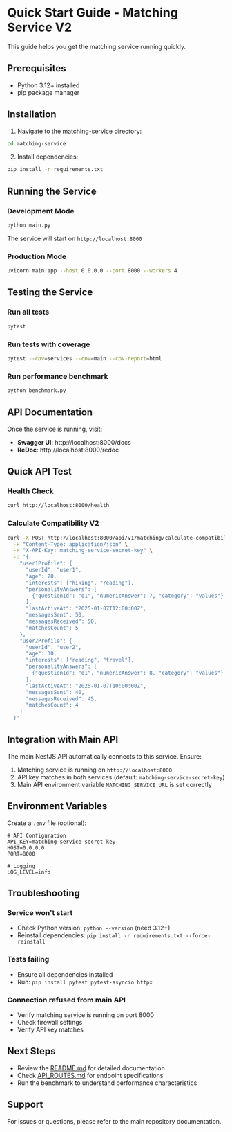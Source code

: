 # Quick Start Guide - Matching Service V2

This guide helps you get the matching service running quickly.

## Prerequisites

- Python 3.12+ installed
- pip package manager

## Installation

1. Navigate to the matching-service directory:
```bash
cd matching-service
```

2. Install dependencies:
```bash
pip install -r requirements.txt
```

## Running the Service

### Development Mode

```bash
python main.py
```

The service will start on `http://localhost:8000`

### Production Mode

```bash
uvicorn main:app --host 0.0.0.0 --port 8000 --workers 4
```

## Testing the Service

### Run all tests
```bash
pytest
```

### Run tests with coverage
```bash
pytest --cov=services --cov=main --cov-report=html
```

### Run performance benchmark
```bash
python benchmark.py
```

## API Documentation

Once the service is running, visit:
- **Swagger UI**: http://localhost:8000/docs
- **ReDoc**: http://localhost:8000/redoc

## Quick API Test

### Health Check
```bash
curl http://localhost:8000/health
```

### Calculate Compatibility V2
```bash
curl -X POST http://localhost:8000/api/v1/matching/calculate-compatibility-v2 \
  -H "Content-Type: application/json" \
  -H "X-API-Key: matching-service-secret-key" \
  -d '{
    "user1Profile": {
      "userId": "user1",
      "age": 28,
      "interests": ["hiking", "reading"],
      "personalityAnswers": [
        {"questionId": "q1", "numericAnswer": 7, "category": "values"}
      ],
      "lastActiveAt": "2025-01-07T12:00:00Z",
      "messagesSent": 50,
      "messagesReceived": 50,
      "matchesCount": 5
    },
    "user2Profile": {
      "userId": "user2",
      "age": 30,
      "interests": ["reading", "travel"],
      "personalityAnswers": [
        {"questionId": "q1", "numericAnswer": 8, "category": "values"}
      ],
      "lastActiveAt": "2025-01-07T10:00:00Z",
      "messagesSent": 40,
      "messagesReceived": 45,
      "matchesCount": 4
    }
  }'
```

## Integration with Main API

The main NestJS API automatically connects to this service. Ensure:

1. Matching service is running on `http://localhost:8000`
2. API key matches in both services (default: `matching-service-secret-key`)
3. Main API environment variable `MATCHING_SERVICE_URL` is set correctly

## Environment Variables

Create a `.env` file (optional):

```env
# API Configuration
API_KEY=matching-service-secret-key
HOST=0.0.0.0
PORT=8000

# Logging
LOG_LEVEL=info
```

## Troubleshooting

### Service won't start
- Check Python version: `python --version` (need 3.12+)
- Reinstall dependencies: `pip install -r requirements.txt --force-reinstall`

### Tests failing
- Ensure all dependencies installed
- Run: `pip install pytest pytest-asyncio httpx`

### Connection refused from main API
- Verify matching service is running on port 8000
- Check firewall settings
- Verify API key matches

## Next Steps

- Review the [README.md](README.md) for detailed documentation
- Check [API_ROUTES.md](../API_ROUTES.md) for endpoint specifications
- Run the benchmark to understand performance characteristics

## Support

For issues or questions, please refer to the main repository documentation.
